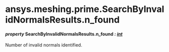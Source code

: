 # ansys.meshing.prime.SearchByInvalidNormalsResults.n_found



#### *property* SearchByInvalidNormalsResults.n_found *: [int](https://docs.python.org/3.11/library/functions.html#int)*

Number of invalid normals identified.

<!-- !! processed by numpydoc !! -->
